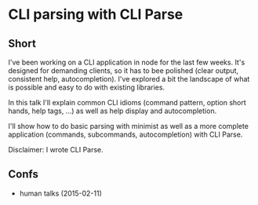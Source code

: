 # CLI parsing with CLI Parse

## Short

I've been working on a CLI application in node for the last few weeks. It's
designed for demanding clients, so it has to bee polished (clear output,
consistent help, autocompletion). I've explored a bit the landscape of what is
possible and easy to do with existing libraries.

In this talk I'll explain common CLI idioms (command pattern, option short
hands, help tags, …) as well as help display and autocompletion.

I'll show how to do basic parsing with minimist as well as a more complete
application (commands, subcommands, autocompletion) with CLI Parse.

Disclaimer: I wrote CLI Parse.

## Confs

 - human talks (2015-02-11)
